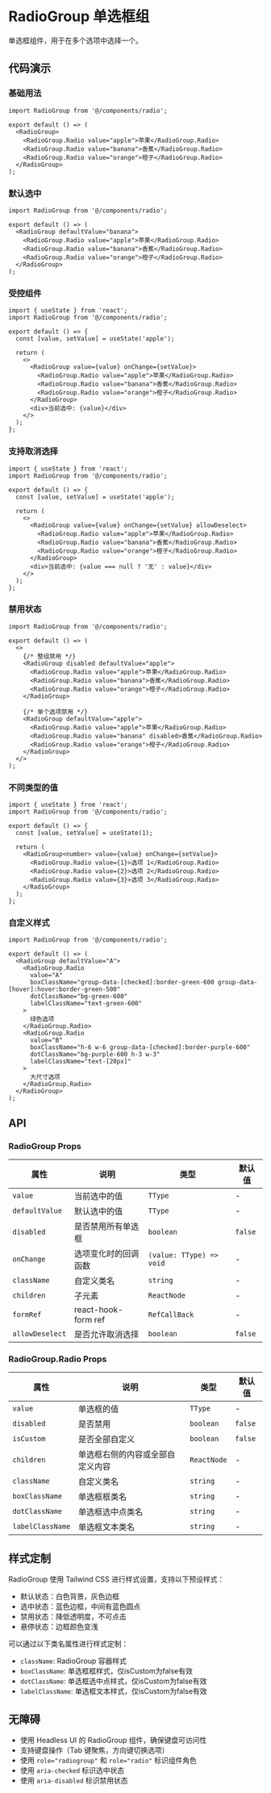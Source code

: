 # RadioGroup 单选框组

单选框组件，用于在多个选项中选择一个。

## 代码演示

### 基础用法

```tsx
import RadioGroup from '@/components/radio';

export default () => (
  <RadioGroup>
    <RadioGroup.Radio value="apple">苹果</RadioGroup.Radio>
    <RadioGroup.Radio value="banana">香蕉</RadioGroup.Radio>
    <RadioGroup.Radio value="orange">橙子</RadioGroup.Radio>
  </RadioGroup>
);
```

### 默认选中

```tsx
import RadioGroup from '@/components/radio';

export default () => (
  <RadioGroup defaultValue="banana">
    <RadioGroup.Radio value="apple">苹果</RadioGroup.Radio>
    <RadioGroup.Radio value="banana">香蕉</RadioGroup.Radio>
    <RadioGroup.Radio value="orange">橙子</RadioGroup.Radio>
  </RadioGroup>
);
```

### 受控组件

```tsx
import { useState } from 'react';
import RadioGroup from '@/components/radio';

export default () => {
  const [value, setValue] = useState('apple');
  
  return (
    <>
      <RadioGroup value={value} onChange={setValue}>
        <RadioGroup.Radio value="apple">苹果</RadioGroup.Radio>
        <RadioGroup.Radio value="banana">香蕉</RadioGroup.Radio>
        <RadioGroup.Radio value="orange">橙子</RadioGroup.Radio>
      </RadioGroup>
      <div>当前选中: {value}</div>
    </>
  );
};
```

### 支持取消选择

```tsx
import { useState } from 'react';
import RadioGroup from '@/components/radio';

export default () => {
  const [value, setValue] = useState('apple');
  
  return (
    <>
      <RadioGroup value={value} onChange={setValue} allowDeselect>
        <RadioGroup.Radio value="apple">苹果</RadioGroup.Radio>
        <RadioGroup.Radio value="banana">香蕉</RadioGroup.Radio>
        <RadioGroup.Radio value="orange">橙子</RadioGroup.Radio>
      </RadioGroup>
      <div>当前选中: {value === null ? '无' : value}</div>
    </>
  );
};
```

### 禁用状态

```tsx
import RadioGroup from '@/components/radio';

export default () => (
  <>
    {/* 整组禁用 */}
    <RadioGroup disabled defaultValue="apple">
      <RadioGroup.Radio value="apple">苹果</RadioGroup.Radio>
      <RadioGroup.Radio value="banana">香蕉</RadioGroup.Radio>
      <RadioGroup.Radio value="orange">橙子</RadioGroup.Radio>
    </RadioGroup>
    
    {/* 单个选项禁用 */}
    <RadioGroup defaultValue="apple">
      <RadioGroup.Radio value="apple">苹果</RadioGroup.Radio>
      <RadioGroup.Radio value="banana" disabled>香蕉</RadioGroup.Radio>
      <RadioGroup.Radio value="orange">橙子</RadioGroup.Radio>
    </RadioGroup>
  </>
);
```

### 不同类型的值

```tsx
import { useState } from 'react';
import RadioGroup from '@/components/radio';

export default () => {
  const [value, setValue] = useState(1);
  
  return (
    <RadioGroup<number> value={value} onChange={setValue}>
      <RadioGroup.Radio value={1}>选项 1</RadioGroup.Radio>
      <RadioGroup.Radio value={2}>选项 2</RadioGroup.Radio>
      <RadioGroup.Radio value={3}>选项 3</RadioGroup.Radio>
    </RadioGroup>
  );
};
```

### 自定义样式

```tsx
import RadioGroup from '@/components/radio';

export default () => (
  <RadioGroup defaultValue="A">
    <RadioGroup.Radio
      value="A"
      boxClassName="group-data-[checked]:border-green-600 group-data-[hover]:hover:border-green-500"
      dotClassName="bg-green-600"
      labelClassName="text-green-600"
    >
      绿色选项
    </RadioGroup.Radio>
    <RadioGroup.Radio
      value="B"
      boxClassName="h-6 w-6 group-data-[checked]:border-purple-600"
      dotClassName="bg-purple-600 h-3 w-3"
      labelClassName="text-[20px]"
    >
      大尺寸选项
    </RadioGroup.Radio>
  </RadioGroup>
);
```

## API

### RadioGroup Props

| 属性             | 说明                  | 类型                       | 默认值     |
|----------------|---------------------|--------------------------|---------|
| `value`        | 当前选中的值              | `TType`                  | -       |
| `defaultValue` | 默认选中的值              | `TType`                  | -       |
| `disabled`     | 是否禁用所有单选框           | `boolean`                | `false` |
| `onChange`     | 选项变化时的回调函数          | `(value: TType) => void` | -       |
| `className`    | 自定义类名               | `string`                 | -       |
| `children`     | 子元素                 | `ReactNode`              | -       |
| `formRef`      | react-hook-form ref | `RefCallBack`            | -       |
| `allowDeselect`| 是否允许取消选择            | `boolean`                | `false` |

### RadioGroup.Radio Props

| 属性               | 说明               | 类型          | 默认值     |
|------------------|------------------|-------------|---------|
| `value`          | 单选框的值            | `TType`     | -       |
| `disabled`       | 是否禁用             | `boolean`   | `false` |
| `isCustom`       | 是否全部自定义          | `boolean`   | `false` |
| `children`       | 单选框右侧的内容或全部自定义内容 | `ReactNode` | -       |
| `className`      | 自定义类名            | `string`    | -       |
| `boxClassName`   | 单选框框类名           | `string`    | -       |
| `dotClassName`   | 单选框选中点类名         | `string`    | -       |
| `labelClassName` | 单选框文本类名          | `string`    | -       |
## 样式定制

RadioGroup 使用 Tailwind CSS 进行样式设置，支持以下预设样式：

- 默认状态：白色背景，灰色边框
- 选中状态：蓝色边框，中间有蓝色圆点
- 禁用状态：降低透明度，不可点击
- 悬停状态：边框颜色变浅

可以通过以下类名属性进行样式定制：
- `className`: RadioGroup 容器样式
- `boxClassName`: 单选框框样式，仅isCustom为false有效
- `dotClassName`: 单选框选中点样式，仅isCustom为false有效
- `labelClassName`: 单选框文本样式，仅isCustom为false有效

## 无障碍

- 使用 Headless UI 的 RadioGroup 组件，确保键盘可访问性
- 支持键盘操作（Tab 键聚焦，方向键切换选项）
- 使用 `role="radiogroup"` 和 `role="radio"` 标识组件角色
- 使用 `aria-checked` 标识选中状态
- 使用 `aria-disabled` 标识禁用状态